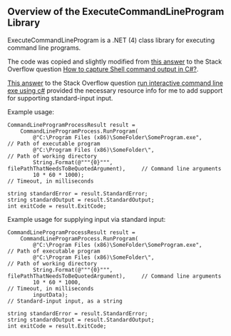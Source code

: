 ## Overview of the ExecuteCommandLineProgram Library

ExecuteCommandLineProgram is a .NET (4) class library for executing command line programs.

The code was copied and slightly modified from [this answer](http://stackoverflow.com/a/4587739/173497) 
to the Stack Overflow question [How to capture Shell command output in C#?](http://stackoverflow.com/questions/4587415/how-to-capture-shell-command-output-in-c).

[This answer](http://stackoverflow.com/a/3308697/173497) to the Stack Overflow question [run interactive command line exe using c#](http://stackoverflow.com/questions/3308500/run-interactive-command-line-exe-using-c-sharp) provided the necessary resource info for me to add support for supporting standard-input input.

Example usage:

	CommandLineProgramProcessResult result =
		CommandLineProgramProcess.RunProgram(
			@"C:\Program Files (x86)\SomeFolder\SomeProgram.exe",				// Path of executable program
			@"C:\Program Files (x86)\SomeFolder\",								// Path of working directory
			String.Format(@"""{0}""", filePathThatNeedsToBeQuotedArgument),		// Command line arguments
			10 * 60 * 1000);													// Timeout, in milliseconds
			
	string standardError = result.StandardError;
	string standardOutput = result.StandardOutput;
	int exitCode = result.ExitCode;

Example usage for supplying input via standard input:

	CommandLineProgramProcessResult result =
		CommandLineProgramProcess.RunProgram(
			@"C:\Program Files (x86)\SomeFolder\SomeProgram.exe",				// Path of executable program
			@"C:\Program Files (x86)\SomeFolder\",								// Path of working directory
			String.Format(@"""{0}""", filePathThatNeedsToBeQuotedArgument),		// Command line arguments
			10 * 60 * 1000,														// Timeout, in milliseconds
			inputData);															// Standard-input input, as a string
			
	string standardError = result.StandardError;
	string standardOutput = result.StandardOutput;
	int exitCode = result.ExitCode;
